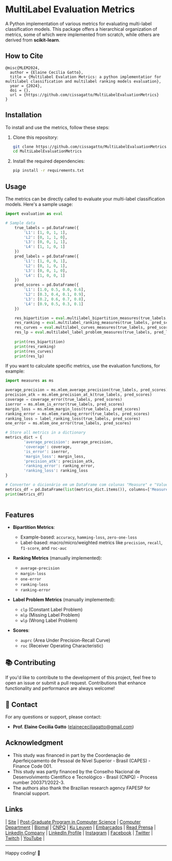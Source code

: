 # MultiLabel Evaluation Metrics

A Python implementation of various metrics for evaluating multi-label classification models. This package offers a hierarchical organization of metrics, some of which were implemented from scratch, while others are derived from **scikit-learn**.

## How to Cite

```plaintext
@misc{MLEM2024,
  author = {Elaine Cecília Gatto},
  title = {Multilabel Evalation Metrics: a python implementatior for multilabel classification and multilabel ranking models evaluation},  
  year = {2024},  
  doi = {},
  url = {https://github.com/cissagatto/MultiLabelEvaluationMetrics}
}
```

## Installation

To install and use the metrics, follow these steps:

1. Clone this repository:
   ```bash
   git clone https://github.com/cissagatto/MultiLabelEvaluationMetrics.git
   cd MultiLabelEvaluationMetrics
   ```

2. Install the required dependencies:
   ```bash
   pip install -r requirements.txt
   ```

## Usage

The metrics can be directly called to evaluate your multi-label classification models. Here's a sample usage:

```python
import evaluation as eval

# Sample data
    true_labels = pd.DataFrame({
        'L1': [1, 0, 1, 1],
        'L2': [0, 1, 1, 0],
        'L3': [0, 0, 1, 1],
        'L4': [1, 1, 0, 1]
    })
    pred_labels = pd.DataFrame({
        'L1': [1, 0, 0, 1],
        'L2': [0, 1, 0, 1],
        'L3': [0, 0, 1, 0],
        'L4': [1, 0, 0, 1]
    })
    pred_scores = pd.DataFrame({
        'L1': [1.0, 0.5, 0.0, 0.6],
        'L2': [0.3, 0.4, 0.1, 0.9],
        'L3': [0.2, 0.6, 0.7, 0.8],
        'L4': [0.9, 0.5, 0.3, 0.1]
    })

    res_bipartition = eval.multilabel_bipartition_measures(true_labels, pred_labels)   
    res_ranking = eval.multilabel_ranking_measures(true_labels, pred_scores)
    res_curves = eval.multilabel_curves_measures(true_labels, pred_scores)
    res_lp = eval.multilabel_label_problem_measures(true_labels, pred_labels)
    
    print(res_bipartition)
    print(res_ranking)
    print(res_curves)
    print(res_lp)
```

If you want to calculate specific metrics, use the evaluation functions, for example:

```python
import measures as ms

average_precision = ms.mlem_average_precision(true_labels, pred_scores)
precision_atk = ms.mlem_precision_at_k(true_labels, pred_scores)
coverage = coverage_error(true_labels, pred_scores)
iserror = ms.mlem_is_error(true_labels, pred_scores)
margin_loss = ms.mlem_margin_loss(true_labels, pred_scores)       
ranking_error = ms.mlem_ranking_error(true_labels, pred_scores)       
ranking_loss = label_ranking_loss(true_labels, pred_scores)
one_error = ms.mlem_one_error(true_labels, pred_scores)

# Store all metrics in a dictionary
metrics_dict = {
        'average_precision': average_precision,
        'coverage': coverage,
        'is_error': iserror,
        'margin_loss': margin_loss,
        'precision_atk': precision_atk,
        'ranking_error': ranking_error,
        'ranking_loss': ranking_loss    
}

# Converter o dicionário em um DataFrame com colunas "Measure" e "Value"
metrics_df = pd.DataFrame(list(metrics_dict.items()), columns=['Measure', 'Value'])
print(metrics_df)
   
```

## Features

- **Bipartition Metrics**:
  - Example-based: `accuracy`, `hamming-loss`, `zero-one-loss`
  - Label-based: macro/micro/weighted metrics like `precision`, `recall`, `f1-score`, and `roc-auc`
  
- **Ranking Metrics** (manually implemented):
  - `average-precision`
  - `margin-loss`
  - `one-error`
  - `ranking-loss`
  - `ranking-error`
  
- **Label Problem Metrics** (manually implemented):
  - `clp` (Constant Label Problem)
  - `mlp` (Missing Label Problem)
  - `wlp` (Wrong Label Problem)

- **Scores**:
  - `auprc` (Area Under Precision-Recall Curve)
  - `roc` (Receiver Operating Characteristic)

## 📚 **Contributing**

If you'd like to contribute to the development of this project, feel free to open an issue or submit a pull request. Contributions that enhance functionality and performance are always welcome!

## 📧 **Contact**

For any questions or support, please contact:
- **Prof. Elaine Cecilia Gatto** (elainececiliagatto@gmail.com)

## Acknowledgment

- This study was financed in part by the Coordenação de Aperfeiçoamento de Pessoal de Nível Superior - Brasil (CAPES) - Finance Code 001.
- This study was partly financed by the Conselho Nacional de Desenvolvimento Científico e Tecnológico - Brasil (CNPQ) - Process number 200371/2022-3.
- The authors also thank the Brazilian research agency FAPESP for financial support.

## Links

| [Site](https://sites.google.com/view/professor-cissa-gatto) | [Post-Graduate Program in Computer Science](http://ppgcc.dc.ufscar.br/pt-br) | [Computer Department](https://site.dc.ufscar.br/) | [Biomal](http://www.biomal.ufscar.br/) | [CNPQ](https://www.gov.br/cnpq/pt-br) | [Ku Leuven](https://kulak.kuleuven.be/) | [Embarcados](https://www.embarcados.com.br/author/cissa/) | [Read Prensa](https://prensa.li/@cissa.gatto/) | [LinkedIn Company](https://www.linkedin.com/company/27241216) | [LinkedIn Profile](https://www.linkedin.com/in/elainececiliagatto/) | [Instagram](https://www.instagram.com/cissagatto) | [Facebook](https://www.facebook.com/cissagatto) | [Twitter](https://twitter.com/cissagatto) | [Twitch](https://www.twitch.tv/cissagatto) | [YouTube](https://www.youtube.com/CissaGatto) |

---

Happy coding! 🚀
